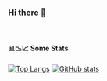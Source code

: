 ### Hi there 👋

<br />

#### 📊📉📈 Some Stats

[![Top Langs](https://github-readme-stats.vercel.app/api/top-langs/?username=stummk&theme=city_lights)](https://github.com/anuraghazra/github-readme-stats)
[![GitHub stats](https://github-readme-stats.vercel.app/api?username=stummk&theme=city_lights&count_private=true&show_icons=true&include_all_commits=true)](https://github.com/anuraghazra/github-readme-stats)



